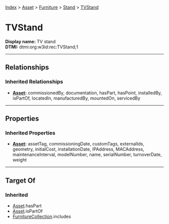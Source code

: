 [Index](../../../Index.md) > [Asset](../../Asset.md) > [Furniture](../Furniture.md) > [Stand](Stand.md) > [TVStand](#)
# TVStand

**Display name:** TV stand<br />
**DTMI:** dtmi:org:w3id:rec:TVStand;1

---

## Relationships
### Inherited Relationships
* **[Asset](../../Asset.md):** commissionedBy, documentation, hasPart, hasPoint, installedBy, isPartOf, locatedIn, manufacturedBy, mountedOn, servicedBy

---

## Properties
### Inherited Properties
* **[Asset](../../Asset.md):** assetTag, commissioningDate, customTags, externalIds, geometry, initialCost, installationDate, IPAddress, MACAddress, maintenanceInterval, modelNumber, name, serialNumber, turnoverDate, weight

---

## Target Of
### Inherited
* [Asset](../../Asset.md).hasPart
* [Asset](../../Asset.md).isPartOf
* [FurnitureCollection](../../../Collection/AssetCollection/FurnitureCollection.md).includes
